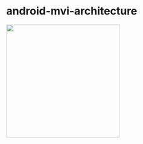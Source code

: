 # android-mvi-architecture

<img src="https://github.com/eric-ampire/android-mvi-architecture/blob/master/mvi-arch.gif" width="300px" />
